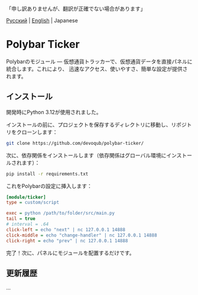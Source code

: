 「申し訳ありませんが、翻訳が正確でない場合があります」

[Русский](https://github.com/devoqub/polybar-ticker/blob/main/README%20RU.md) | [English](https://github.com/devoqub/polybar-ticker/blob/main/README.md) | Japanese

# Polybar Ticker

Polybarのモジュール — 仮想通貨トラッカーで、仮想通貨データを直接パネルに統合します。これにより、
迅速なアクセス、使いやすさ、簡単な設定が提供されます。

## インストール

開発時にPython 3.12が使用されました。

インストールの前に、プロジェクトを保存するディレクトリに移動し、リポジトリをクローンします：

```bash
git clone https://github.com/devoqub/polybar-ticker/
```

次に、依存関係をインストールします（依存関係はグローバル環境にインストールされます）：

```bash
pip install -r requirements.txt
```

これをPolybarの設定に挿入します：

```ini
[module/ticker]
type = custom/script

exec = python /path/to/folder/src/main.py
tail = true
# interval = .64
click-left = echo "next" | nc 127.0.0.1 14888
click-middle = echo "change-handler" | nc 127.0.0.1 14888
click-right = echo "prev" | nc 127.0.0.1 14888
```

完了！次に、パネルにモジュールを配置するだけです。

## 更新履歴
...





